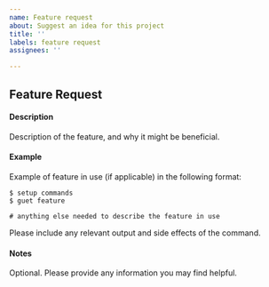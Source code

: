 ```yaml
---
name: Feature request
about: Suggest an idea for this project
title: ''
labels: feature request
assignees: ''

---
```


## Feature Request
#### Description
Description of the feature, and why it might be beneficial.

#### Example
Example of feature in use (if applicable) in the following format:
```
$ setup commands
$ guet feature

# anything else needed to describe the feature in use
```

Please include any relevant output and side effects of the command.

#### Notes
Optional. Please provide any information you may find helpful.
